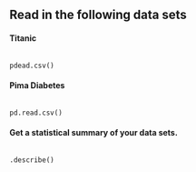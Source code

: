 
## Read in the following data sets


#### Titanic 

<pre><code>
pdead.csv()
</code></pre>

#### Pima Diabetes

<pre><code>
pd.read.csv()
</code></pre>

#### Get a statistical summary of your data sets.

<pre><code>
.describe()
</code></pre>

